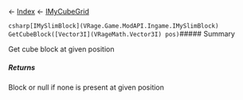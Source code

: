 ← [Index](Api-Index) ← [IMyCubeGrid](VRage.Game.ModAPI.Ingame.IMyCubeGrid)

```csharp[IMySlimBlock](VRage.Game.ModAPI.Ingame.IMySlimBlock) GetCubeBlock([Vector3I](VRageMath.Vector3I) pos)```##### Summary

Get cube block at given position

##### Returns

Block or null if none is present at given position

